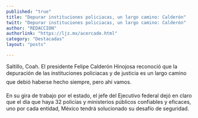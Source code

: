 ```yaml
---
published: "true"
title: "Depurar instituciones policiacas, un largo camino: Calderón"
twitt: "Depurar instituciones policiacas, un largo camino: Calderón"
author: "REDACCION"
authorlink: "https://ljz.mx/acercade.html"
category: "Destacadas"
layout: "posts"

---
```



  Saltillo, Coah. El presidente Felipe Calderón Hinojosa reconoció que la depuración de las instituciones policiacas y de justicia es un largo camino que debió haberse hecho siempre, pero ahí vamos.



  En su gira de trabajo por el estado, el jefe del Ejecutivo federal dejó en claro que el día que haya 32 policías y ministerios públicos confiables y eficaces, uno por cada entidad, México tendrá solucionado su desafío de seguridad.

